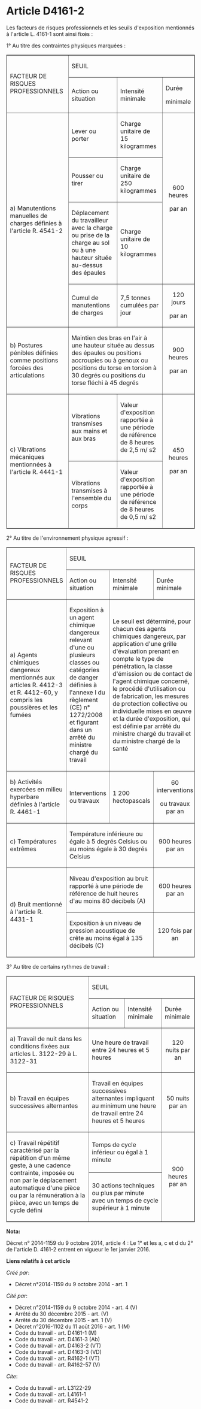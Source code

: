 # Article D4161-2

Les facteurs de risques professionnels et les seuils d'exposition mentionnés à l'article L. 4161-1 sont ainsi fixés : 

1° Au titre des contraintes physiques marquées : 

<table align="center" border="1">
  <tbody>
    <tr>
      <td rowspan="2">

FACTEUR DE RISQUES PROFESSIONNELS

</td>
      <td colspan="3">

SEUIL 

</td>
    </tr>
    <tr>
      <td>

Action ou situation

</td>
      <td>

Intensité minimale

</td>
      <td>

Durée 

minimale 

</td>
    </tr>
    <tr>
      <td valign="middle" rowspan="4">

a) Manutentions manuelles de charges définies à l'article R. 4541-2 

</td>
      <td valign="middle">

Lever ou porter 

</td>
      <td valign="middle">

Charge unitaire de 15 kilogrammes 

</td>
      <td align="center" valign="middle" rowspan="3">

600 heures 

par an 

</td>
    </tr>
    <tr>
      <td valign="middle">

Pousser ou tirer 

</td>
      <td valign="middle">

Charge unitaire de 250 kilogrammes 

</td>
    </tr>
    <tr>
      <td valign="middle">

Déplacement du travailleur avec la charge ou prise de la charge au sol ou à une hauteur située au-dessus des épaules 

</td>
      <td valign="middle">

Charge unitaire de 10 kilogrammes 

</td>
    </tr>
    <tr>
      <td valign="middle">

Cumul de manutentions de charges 

</td>
      <td valign="middle">

7,5 tonnes cumulées par jour 

</td>
      <td align="center" valign="bottom">

120 jours 

par an 

</td>
    </tr>
    <tr>
      <td valign="middle">

b) Postures pénibles définies comme positions forcées des articulations 

</td>
      <td colspan="2" valign="middle">

Maintien des bras en l'air à une hauteur située au dessus des épaules ou positions accroupies ou à genoux ou positions du
torse en torsion à 30 degrés ou positions du torse fléchi à 45 degrés 

</td>
      <td valign="middle" align="center">

900 heures 

par an 

</td>
    </tr>
    <tr>
      <td rowspan="2" valign="middle">

c) Vibrations mécaniques mentionnées à l'article R. 4441-1 

</td>
      <td valign="middle">

Vibrations transmises aux mains et aux bras 

</td>
      <td valign="middle">

Valeur d'exposition rapportée à une période de référence de 8 heures de 2,5 m/ s2 

</td>
      <td rowspan="2" align="center" valign="middle">

450 heures 

par an 

</td>
    </tr>
    <tr>
      <td valign="middle">

Vibrations transmises à l'ensemble du corps 

</td>
      <td valign="middle">

Valeur d'exposition rapportée à une période de référence de 8 heures de 0,5 m/ s2 

</td>
    </tr>
  </tbody>
</table>

2° Au titre de l'environnement physique agressif : 

<table align="center" border="1">
  <tbody>
    <tr>
      <td rowspan="2">

FACTEUR DE RISQUES PROFESSIONNELS 

</td>
      <td colspan="3">

SEUIL 

</td>
    </tr>
    <tr>
      <td>

Action ou situation 

</td>
      <td>

Intensité minimale

</td>
      <td>

Durée minimale 

</td>
    </tr>
    <tr>
      <td valign="middle">

a) Agents chimiques dangereux mentionnés aux articles R. 4412-3 et R. 4412-60, y compris les poussières et les fumées 

</td>
      <td valign="middle">

Exposition à un agent chimique dangereux relevant d'une ou plusieurs classes ou catégories de danger définies à l'annexe I du
règlement (CE) n° 1272/2008 et figurant dans un arrêté du ministre chargé du travail 

</td>
      <td colspan="2" valign="middle">

Le seuil est déterminé, pour chacun des agents chimiques dangereux, par application d'une grille d'évaluation prenant en
compte le type de pénétration, la classe d'émission ou de contact de l'agent chimique concerné, le procédé d'utilisation ou
de fabrication, les mesures de protection collective ou individuelle mises en œuvre et la durée d'exposition, qui est définie
par arrêté du ministre chargé du travail et du ministre chargé de la santé 

</td>
    </tr>
    <tr>
      <td valign="middle">

b) Activités exercées en milieu hyperbare définies à l'article R. 4461-1 

</td>
      <td valign="middle">

Interventions ou travaux 

</td>
      <td valign="middle">

1 200 hectopascals 

</td>
      <td valign="middle" align="center">

60 interventions 

ou travaux par an 

</td>
    </tr>
    <tr>
      <td valign="middle">

c) Températures extrêmes 

</td>
      <td valign="middle" colspan="2">

Température inférieure ou égale à 5 degrés Celsius ou au moins égale à 30 degrés Celsius 

</td>
      <td valign="middle" align="center">

900 heures par an 

</td>
    </tr>
    <tr>
      <td valign="middle" rowspan="2">

d) Bruit mentionné à l'article R. 4431-1 

</td>
      <td valign="middle" colspan="2">

Niveau d'exposition au bruit rapporté à une période de référence de huit heures d'au moins 80 décibels (A) 

</td>
      <td align="center" valign="middle">

600 heures par an 

</td>
    </tr>
    <tr>
      <td colspan="2" valign="middle">

Exposition à un niveau de pression acoustique de crête au moins égal à 135 décibels (C) 

</td>
      <td align="center" valign="middle">

120 fois par an 

</td>
    </tr>
  </tbody>
</table>

3° Au titre de certains rythmes de travail : 

<table border="1">
  <tbody>
    <tr>
      <td rowspan="2">

FACTEUR DE RISQUES PROFESSIONNELS 

</td>
      <td colspan="3">

SEUIL

</td>
    </tr>
    <tr>
      <td>

Action ou situation 

</td>
      <td>

Intensité minimale

</td>
      <td>

Durée minimale

</td>
    </tr>
    <tr>
      <td valign="middle">

a) Travail de nuit dans les conditions fixées aux articles L. 3122-29 à L. 3122-31

</td>
      <td valign="middle" colspan="2">

Une heure de travail entre 24 heures et 5 heures 

</td>
      <td valign="middle" align="center">

120 nuits par an 

</td>
    </tr>
    <tr>
      <td valign="middle">

b) Travail en équipes successives alternantes 

</td>
      <td valign="middle" colspan="2">

Travail en équipes successives alternantes impliquant au minimum une heure de travail entre 24 heures et 5 heures 

</td>
      <td align="center" valign="middle">

50 nuits par an 

</td>
    </tr>
    <tr>
      <td rowspan="2" valign="middle">

c) Travail répétitif caractérisé par la répétition d'un même geste, à une cadence contrainte, imposée ou non par le
déplacement automatique d'une pièce ou par la rémunération à la pièce, avec un temps de cycle défini 

</td>
      <td colspan="2" valign="middle">

Temps de cycle inférieur ou égal à 1 minute 

</td>
      <td rowspan="2" align="center" valign="middle">

900 heures par an 

</td>
    </tr>
    <tr>
      <td colspan="2" valign="middle">

30 actions techniques ou plus par minute avec un temps de cycle supérieur à 1 minute

</td>
    </tr>
  </tbody>
</table>

**Nota:**

Décret n° 2014-1159 du 9 octobre 2014, article 4 : Le 1° et les a, c et d du 2° de l'article D. 4161-2 entrent en vigueur le
1er janvier 2016.

**Liens relatifs à cet article**

_Créé par_:

  - Décret n°2014-1159 du 9 octobre 2014 - art. 1

_Cité par_:

  - Décret n°2014-1159 du 9 octobre 2014 - art. 4 (V)
  - Arrêté du 30 décembre 2015 - art. (V)
  - Arrêté du 30 décembre 2015 - art. 1 (V)
  - Décret n°2016-1102 du 11 août 2016 - art. 1 (M)
  - Code du travail - art. D4161-1 (M)
  - Code du travail - art. D4161-3 (Ab)
  - Code du travail - art. D4163-2 (VT)
  - Code du travail - art. D4163-3 (VD)
  - Code du travail - art. R4162-1 (VT)
  - Code du travail - art. R4162-57 (V)

_Cite_:

  - Code du travail - art. L3122-29
  - Code du travail - art. L4161-1
  - Code du travail - art. R4541-2
